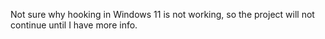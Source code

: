 Not sure why hooking in Windows 11 is not working, so the project will not continue until I have more info.